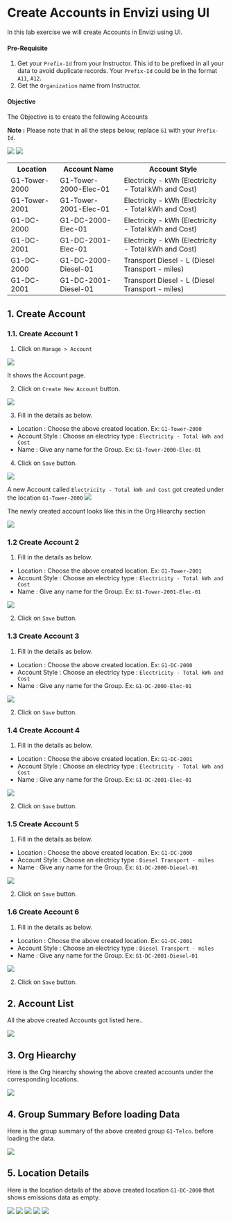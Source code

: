 # Create Accounts in Envizi using UI

In this lab exercise we will create Accounts in Envizi using UI.

#### Pre-Requisite

1. Get your `Prefix-Id` from your Instructor. This id to be prefixed in all your data to avoid duplicate records. Your `Prefix-Id` could be in the format `A11`, `A12`.
2. Get the `Organization` name from Instructor.

#### Objective

The Objective is to create the following Accounts

**Note :** Please note that in all the steps below, replace `G1` with your `Prefix-Id`.

<img src="images/00-org.png">

<img src="images/00-org-hiearchy.png">



<table>
<tr>
<th>Location</th>
<th>Account Name</th>
<th>Account Style</th>
</tr>
<tr>
<td>G1-Tower-2000</td>
<td>G1-Tower-2000-Elec-01</td>
<td>Electricity - kWh  (Electricity - Total kWh and Cost)</td>
</tr>
<tr>
<td>G1-Tower-2001</td>
<td>G1-Tower-2001-Elec-01</td>
<td>Electricity - kWh  (Electricity - Total kWh and Cost)</td>
</tr>
<tr>
<td>G1-DC-2000</td>
<td>G1-DC-2000-Elec-01</td>
<td>Electricity - kWh  (Electricity - Total kWh and Cost)</td>
</tr>
<tr>
<td>G1-DC-2001</td>
<td>G1-DC-2001-Elec-01</td>
<td>Electricity - kWh  (Electricity - Total kWh and Cost)</td>
</tr>
<tr>
<td>G1-DC-2000</td>
<td>G1-DC-2000-Diesel-01</td>
<td>Transport Diesel - L  (Diesel Transport - miles)</td>
</tr>
<tr>
<td>G1-DC-2001</td>
<td>G1-DC-2001-Diesel-01</td>
<td>Transport Diesel - L   (Diesel Transport - miles)</td>
</tr>
</table>

## 1. Create Account

### 1.1. Create Account 1

1. Click on `Manage > Account` 
<img src="images/03-account11.png">

It shows the Account page.

2. Click on `Create New Account` button.

<img src="images/03-account12.png">

3. Fill in the details as below. 

- Location : Choose the above created location. Ex: `G1-Tower-2000`
- Account Style :  Choose an electricy type : `Electricity - Total kWh and Cost`
- Name :  Give any name for the Group. Ex: `G1-Tower-2000-Elec-01`

4. Click on `Save` button.

<img src="images/03-account13.png">

A new Account called `Electricity - Total kWh and Cost` got created under the location `G1-Tower-2000`
<img src="images/03-account14.png">

The newly created account looks like this in the Org Hiearchy section

<img src="images/03-account15.png">


### 1.2 Create Account 2

1. Fill in the details as below. 

- Location : Choose the above created location. Ex: `G1-Tower-2001`
- Account Style :  Choose an electricy type : `Electricity - Total kWh and Cost`
- Name :  Give any name for the Group. Ex: `G1-Tower-2001-Elec-01`

<img src="images/03-account16.png">

2. Click on `Save` button.

### 1.3 Create Account 3

1. Fill in the details as below. 

- Location : Choose the above created location. Ex: `G1-DC-2000`
- Account Style :  Choose an electricy type : `Electricity - Total kWh and Cost`
- Name :  Give any name for the Group. Ex: `G1-DC-2000-Elec-01`

<img src="images/03-account17.png">

2. Click on `Save` button.

### 1.4 Create Account 4

1. Fill in the details as below. 

- Location : Choose the above created location. Ex: `G1-DC-2001`
- Account Style :  Choose an electricy type : `Electricity - Total kWh and Cost`
- Name :  Give any name for the Group. Ex: `G1-DC-2001-Elec-01`

<img src="images/03-account18.png">

2. Click on `Save` button.


### 1.5 Create Account 5

1. Fill in the details as below. 

- Location : Choose the above created location. Ex: `G1-DC-2000`
- Account Style :  Choose an electricy type : `Diesel Transport - miles`
- Name :  Give any name for the Group. Ex: `G1-DC-2000-Diesel-01`

<img src="images/03-account19.png">

2. Click on `Save` button.


### 1.6 Create Account 6

1. Fill in the details as below. 

- Location : Choose the above created location. Ex: `G1-DC-2001`
- Account Style :  Choose an electricy type : `Diesel Transport - miles`
- Name :  Give any name for the Group. Ex: `G1-DC-2001-Diesel-01`

<img src="images/03-account20.png">

2. Click on `Save` button.


## 2. Account List

All the above created Accounts got listed here..

<img src="images/03-account21.png">


## 3. Org Hiearchy 

Here is the Org hiearchy showing the above created accounts under the corresponding locations.

<img src="images/03-account22.png">


## 4. Group Summary Before loading Data

Here is the group summary of the above created group `G1-Telco`. before loading the data.

<img src="images/04-group-summary.png">

## 5. Location Details

Here is the location details of the above created location `G1-DC-2000` that shows emissions data as empty. 

<img src="images/05-location-detail1.png">
<img src="images/05-location-detail2.png">
<img src="images/05-location-detail3.png">
<img src="images/05-location-detail4.png">
<img src="images/05-location-detail5.png">
